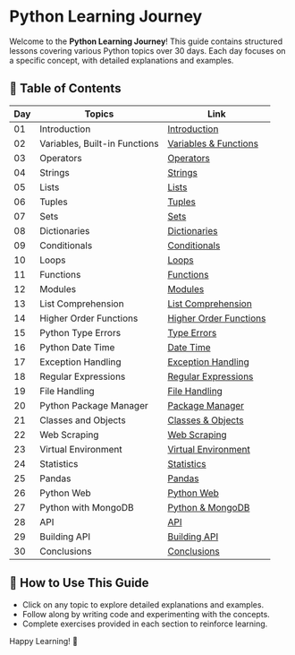 # Python Learning Journey

Welcome to the **Python Learning Journey**! This guide contains structured lessons covering various Python topics over 30 days. Each day focuses on a specific concept, with detailed explanations and examples.

## 📌 Table of Contents

| Day | Topics | Link |
|----|----------------------------------|----------------|
| 01 | Introduction | [Introduction](Day1-Introduction.py) |
| 02 | Variables, Built-in Functions | [Variables & Functions](Day2-Variables.md) |
| 03 | Operators | [Operators](03_Operators.md) |
| 04 | Strings | [Strings](04_Strings.md) |
| 05 | Lists | [Lists](05_Lists.md) |
| 06 | Tuples | [Tuples](06_Tuples.md) |
| 07 | Sets | [Sets](07_Sets.md) |
| 08 | Dictionaries | [Dictionaries](08_Dictionaries.md) |
| 09 | Conditionals | [Conditionals](09_Conditionals.md) |
| 10 | Loops | [Loops](10_Loops.md) |
| 11 | Functions | [Functions](11_Functions.md) |
| 12 | Modules | [Modules](12_Modules.md) |
| 13 | List Comprehension | [List Comprehension](13_List_Comprehension.md) |
| 14 | Higher Order Functions | [Higher Order Functions](14_Higher_Order_Functions.md) |
| 15 | Python Type Errors | [Type Errors](15_Type_Errors.md) |
| 16 | Python Date Time | [Date Time](16_Date_Time.md) |
| 17 | Exception Handling | [Exception Handling](17_Exception_Handling.md) |
| 18 | Regular Expressions | [Regular Expressions](18_Regular_Expressions.md) |
| 19 | File Handling | [File Handling](19_File_Handling.md) |
| 20 | Python Package Manager | [Package Manager](20_Package_Manager.md) |
| 21 | Classes and Objects | [Classes & Objects](21_Classes_Objects.md) |
| 22 | Web Scraping | [Web Scraping](22_Web_Scraping.md) |
| 23 | Virtual Environment | [Virtual Environment](23_Virtual_Environment.md) |
| 24 | Statistics | [Statistics](24_Statistics.md) |
| 25 | Pandas | [Pandas](25_Pandas.md) |
| 26 | Python Web | [Python Web](26_Python_Web.md) |
| 27 | Python with MongoDB | [Python & MongoDB](27_Python_MongoDB.md) |
| 28 | API | [API](28_API.md) |
| 29 | Building API | [Building API](29_Building_API.md) |
| 30 | Conclusions | [Conclusions](30_Conclusions.md) |

## 🚀 How to Use This Guide
- Click on any topic to explore detailed explanations and examples.
- Follow along by writing code and experimenting with the concepts.
- Complete exercises provided in each section to reinforce learning.

Happy Learning! 🎯
